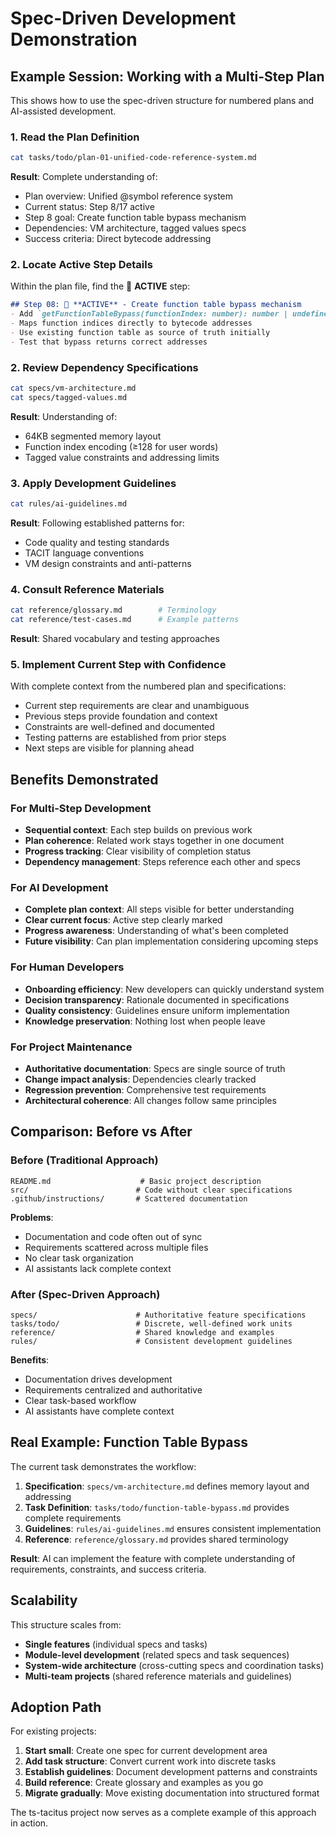 # Spec-Driven Development Demonstration

## Example Session: Working with a Multi-Step Plan

This shows how to use the spec-driven structure for numbered plans and AI-assisted development.

### 1. Read the Plan Definition
```bash
cat tasks/todo/plan-01-unified-code-reference-system.md
```

**Result**: Complete understanding of:
- Plan overview: Unified @symbol reference system  
- Current status: Step 8/17 active
- Step 8 goal: Create function table bypass mechanism
- Dependencies: VM architecture, tagged values specs
- Success criteria: Direct bytecode addressing

### 2. Locate Active Step Details
Within the plan file, find the 🎯 **ACTIVE** step:

```markdown
## Step 08: 🎯 **ACTIVE** - Create function table bypass mechanism
- Add `getFunctionTableBypass(functionIndex: number): number | undefined`
- Maps function indices directly to bytecode addresses
- Use existing function table as source of truth initially
- Test that bypass returns correct addresses
```

### 2. Review Dependency Specifications
```bash
cat specs/vm-architecture.md
cat specs/tagged-values.md
```

**Result**: Understanding of:
- 64KB segmented memory layout
- Function index encoding (≥128 for user words)
- Tagged value constraints and addressing limits

### 3. Apply Development Guidelines
```bash
cat rules/ai-guidelines.md
```

**Result**: Following established patterns for:
- Code quality and testing standards
- TACIT language conventions
- VM design constraints and anti-patterns

### 4. Consult Reference Materials
```bash
cat reference/glossary.md        # Terminology
cat reference/test-cases.md      # Example patterns
```

**Result**: Shared vocabulary and testing approaches

### 5. Implement Current Step with Confidence
With complete context from the numbered plan and specifications:
- Current step requirements are clear and unambiguous
- Previous steps provide foundation and context
- Constraints are well-defined and documented
- Testing patterns are established from prior steps
- Next steps are visible for planning ahead

## Benefits Demonstrated

### For Multi-Step Development
- **Sequential context**: Each step builds on previous work
- **Plan coherence**: Related work stays together in one document
- **Progress tracking**: Clear visibility of completion status
- **Dependency management**: Steps reference each other and specs

### For AI Development
- **Complete plan context**: All steps visible for better understanding
- **Clear current focus**: Active step clearly marked
- **Progress awareness**: Understanding of what's been completed
- **Future visibility**: Can plan implementation considering upcoming steps

### For Human Developers  
- **Onboarding efficiency**: New developers can quickly understand system
- **Decision transparency**: Rationale documented in specifications
- **Quality consistency**: Guidelines ensure uniform implementation
- **Knowledge preservation**: Nothing lost when people leave

### For Project Maintenance
- **Authoritative documentation**: Specs are single source of truth
- **Change impact analysis**: Dependencies clearly tracked
- **Regression prevention**: Comprehensive test requirements
- **Architectural coherence**: All changes follow same principles

## Comparison: Before vs After

### Before (Traditional Approach)
```
README.md                    # Basic project description
src/                        # Code without clear specifications
.github/instructions/       # Scattered documentation
```

**Problems**:
- Documentation and code often out of sync
- Requirements scattered across multiple files
- No clear task organization
- AI assistants lack complete context

### After (Spec-Driven Approach)
```
specs/                      # Authoritative feature specifications
tasks/todo/                 # Discrete, well-defined work units
reference/                  # Shared knowledge and examples
rules/                      # Consistent development guidelines
```

**Benefits**:
- Documentation drives development
- Requirements centralized and authoritative
- Clear task-based workflow
- AI assistants have complete context

## Real Example: Function Table Bypass

The current task demonstrates the workflow:

1. **Specification**: `specs/vm-architecture.md` defines memory layout and addressing
2. **Task Definition**: `tasks/todo/function-table-bypass.md` provides complete requirements
3. **Guidelines**: `rules/ai-guidelines.md` ensures consistent implementation
4. **Reference**: `reference/glossary.md` provides shared terminology

**Result**: AI can implement the feature with complete understanding of requirements, constraints, and success criteria.

## Scalability

This structure scales from:
- **Single features** (individual specs and tasks)
- **Module-level development** (related specs and task sequences)  
- **System-wide architecture** (cross-cutting specs and coordination tasks)
- **Multi-team projects** (shared reference materials and guidelines)

## Adoption Path

For existing projects:
1. **Start small**: Create one spec for current development area
2. **Add task structure**: Convert current work into discrete tasks
3. **Establish guidelines**: Document development patterns and constraints
4. **Build reference**: Create glossary and examples as you go
5. **Migrate gradually**: Move existing documentation into structured format

The ts-tacitus project now serves as a complete example of this approach in action.
